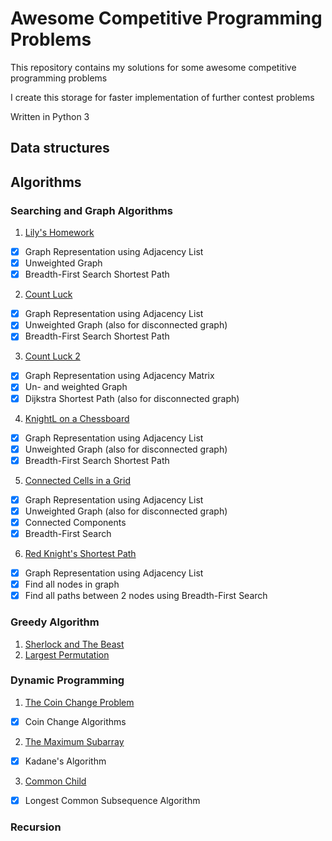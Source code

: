 # Awesome Competitive Programming Problems

This repository contains my solutions for some awesome competitive programming problems

I create this storage for faster implementation of further contest problems

Written in Python 3

Data structures
---------------


Algorithms
----------

### Searching and Graph Algorithms
1. <ins>Lily's Homework</ins>
- [x] Graph Representation using Adjacency List
- [x] Unweighted Graph
- [x] Breadth-First Search Shortest Path

2. <ins>Count Luck</ins>
- [x] Graph Representation using Adjacency List
- [x] Unweighted Graph (also for disconnected graph)
- [x] Breadth-First Search Shortest Path

3. <ins>Count Luck 2</ins>
- [x] Graph Representation using Adjacency Matrix
- [x] Un- and weighted Graph
- [x] Dijkstra Shortest Path (also for disconnected graph)

4. <ins>KnightL on a Chessboard</ins>
- [x] Graph Representation using Adjacency List
- [x] Unweighted Graph (also for disconnected graph)
- [x] Breadth-First Search Shortest Path

5. <ins>Connected Cells in a Grid</ins>
- [x] Graph Representation using Adjacency List
- [x] Unweighted Graph (also for disconnected graph)
- [x] Connected Components
- [x] Breadth-First Search

6. <ins>Red Knight's Shortest Path</ins>
- [x] Graph Representation using Adjacency List 
- [x] Find all nodes in graph
- [x] Find all paths between 2 nodes using Breadth-First Search

### Greedy Algorithm
1. <ins>Sherlock and The Beast</ins>
2. <ins>Largest Permutation</ins>

### Dynamic Programming
1. <ins>The Coin Change Problem</ins>
- [x] Coin Change Algorithms
2. <ins>The Maximum Subarray</ins>
- [x] Kadane's Algorithm
3. <ins>Common Child</ins>
- [x] Longest Common Subsequence Algorithm

### Recursion


